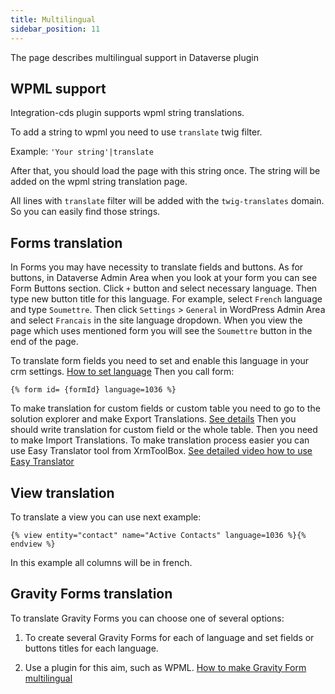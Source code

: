 ```yaml
---
title: Multilingual
sidebar_position: 11
---
```


The page describes multilingual support in Dataverse plugin

## WPML support 

Integration-cds plugin supports wpml string translations. 

To add a string to wpml you need to use `translate` twig filter.

Example: `'Your string'|translate`

After that, you should load the page with this string once. The string will be added on the wpml string translation page.

All lines with `translate` filter will be added with the `twig-translates` domain. So you can easily find those strings.

## Forms translation

In Forms you may have necessity to translate fields and buttons. 
As for buttons, in Dataverse Admin Area when you look at your form you can see Form Buttons section. Click `+` button and select necessary language. Then type new button title for this language. For example, select `French` language and type `Soumettre`.
Then  click `Settings` > `General` in WordPress Admin Area and select `Francais` in the site language dropdown. When you view the page which uses mentioned form you will see the `Soumettre` button in the end of the page.

To translate form fields you need to set and enable this language in your crm settings. [How to set language](https://learn.microsoft.com/en-us/dynamics365/customerengagement/on-premises/admin/enable-languages?view=op-9-1)
Then you call form:

```twig
{% form id= {formId} language=1036 %}
```

To make translation for custom fields or custom table you need to go to the solution explorer and make Export Translations. [See details](https://learn.microsoft.com/en-us/dynamics365/customerengagement/on-premises/customize/export-customized-entity-field-text-translation?view=op-9-1) 
Then you should write translation for custom field or the whole table. Then you need to make Import Translations.
To make translation process easier you can use Easy Translator tool from XrmToolBox. 
[See detailed video how to use Easy Translator](https://www.youtube.com/watch?v=BNMVt-uhBbQ)

## View translation

To translate a view you can use next example:

```twig
{% view entity="contact" name="Active Contacts" language=1036 %}{% endview %}
```

In this example all columns will be in french.

## Gravity Forms translation

To translate Gravity Forms you can choose one of several options:

1. To create several Gravity Forms for each of language and set fields or buttons titles for each language.

2. Use a plugin for this aim, such as WPML.
[How to make Gravity Form multilingual](https://wpml.org/documentation/related-projects/gravity-forms-multilingual/)